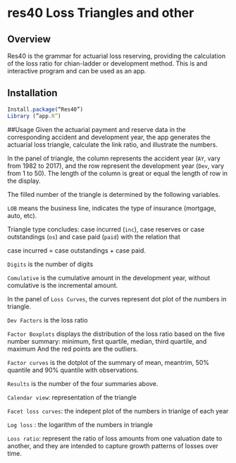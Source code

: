 # res40 Loss Triangles and other

## Overview

Res40 is the grammar for actuarial loss reserving, providing the calculation of the loss ratio for chian-ladder or development method. This is and interactive program and can be used as an app. 

## Installation 
```javascript
Install.package(“Res40”)  
Library (”app.R”)
```
##Usage 
Given the actuarial payment and reserve data in the corresponding accident and development year, the app generates the actuarial loss triangle, calculate the link ratio, and illustrate the numbers.

In the panel of triangle, the column represents the accident year (`AY`, vary from 1982 to 2017), and the row represent the development year (`Dev`, vary from 1 to 50). The length of the column is great or equal the length of row in the display. 

The filled number of the triangle is determined by the following variables.  

`LOB` means the business line, indicates the type of insurance (mortgage, auto, etc).   

Triangle type concludes: case incurred (`inc`), case reserves or case outstandings (`os`) and case paid (`paid`) with the relation that 

case incurred = case outstandings + case paid. 

`Digits` is the number of digits

`Comulative` is the cumulative amount in the development year, without comulative is the incremental amount.

In the panel of `Loss Curves`, the curves represent dot plot of the numbers in triangle.

`Dev Factors` is the loss ratio

`Factor Boxplots` displays the distribution of the loss ratio based on the five number summary: minimum, first quartile, median, third quartile, and maximum
And the red points are the outliers. 

`Factor curves` is the dotplot of the summary of mean, meantrim, 50% quantile and 90% quantile with observations.

`Results` is the number of the four summaries above.

`Calendar view`: representation of the triangle  

`Facet loss curves`: the indepent plot of the numbers in trianlge of each year 

`Log loss` : the logarithm of the numbers in triangle

`Loss ratio`: represent the ratio of loss amounts from one valuation date to another, and they are intended to capture growth patterns of losses over time. 





